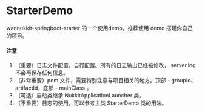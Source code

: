 # StarterDemo
 wannukkit-springboot-starter 的一个使用demo，推荐使用 demo 搭建你自己的项目。
 

#### 注意
  1. （重要）日志文件配置，自行配置。所有的日志输出已经被修改， server.log 不会再保存任何信息。
  2. （非常重要）pom 文件，需要特别注意与项目相关的地方。顶部 - groupId、artifactId，底部 - mainClass 。
  3. （可选）启动类继承 NukkitApplicationLauncher 类。
  4. （不重要）日志的使用，可以参考主类 StarterDemo 类的用法。
  